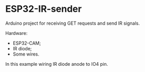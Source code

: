 # ESP32-IR-sender
Arduino project for receiving GET requests and send IR signals.

Hardware:

- ESP32-CAM;
- IR diode;
- Some wires.

In this example wiring IR diode anode to IO4 pin.
